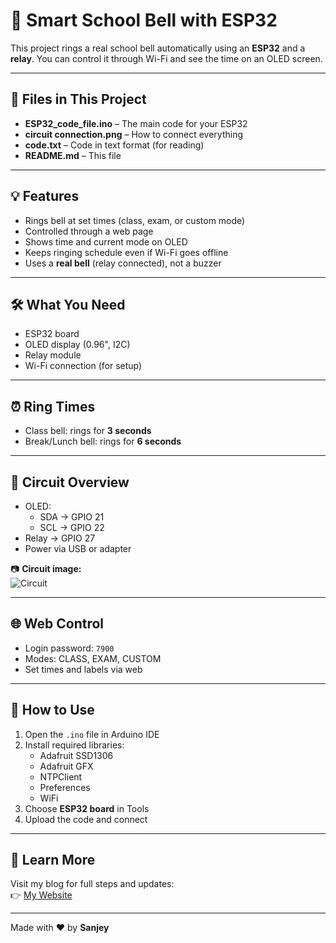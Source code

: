 # 🔔 Smart School Bell with ESP32

This project rings a real school bell automatically using an **ESP32** and a **relay**. You can control it through Wi-Fi and see the time on an OLED screen.

---

## 📁 Files in This Project

- **ESP32_code_file.ino** – The main code for your ESP32
- **circuit connection.png** – How to connect everything
- **code.txt** – Code in text format (for reading)
- **README.md** – This file

---

## 💡 Features

- Rings bell at set times (class, exam, or custom mode)
- Controlled through a web page
- Shows time and current mode on OLED
- Keeps ringing schedule even if Wi-Fi goes offline
- Uses a **real bell** (relay connected), not a buzzer

---

## 🛠 What You Need

- ESP32 board  
- OLED display (0.96", I2C)  
- Relay module  
- Wi-Fi connection (for setup)

---

## ⏰ Ring Times

- Class bell: rings for **3 seconds**  
- Break/Lunch bell: rings for **6 seconds**

---

## 🔌 Circuit Overview

- OLED:  
  - SDA → GPIO 21  
  - SCL → GPIO 22  
- Relay → GPIO 27  
- Power via USB or adapter

📷 **Circuit image:**  
![Circuit](circuit%20connection.png)

---

## 🌐 Web Control

- Login password: `7900`  
- Modes: CLASS, EXAM, CUSTOM  
- Set times and labels via web

---

## 📲 How to Use

1. Open the `.ino` file in Arduino IDE
2. Install required libraries:
   - Adafruit SSD1306  
   - Adafruit GFX  
   - NTPClient  
   - Preferences  
   - WiFi  
3. Choose **ESP32 board** in Tools  
4. Upload the code and connect

---

## 📘 Learn More

Visit my blog for full steps and updates:  
👉 [My Website](https://satower9thgen.blogspot.com/2025/07/smart-bell-system-web-control-offline.html)

---

Made with ❤️ by **Sanjey**
